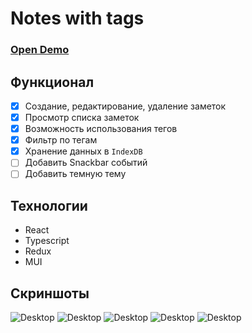 # Notes with tags

### [Open Demo](https://ivashin.vercel.app/)

## Функционал
 - [X] Создание, редактирование, удаление заметок
 - [X] Просмотр списка заметок
 - [X] Возможность использования тегов
 - [X] Фильтр по тегам
 - [X] Хранение данных в <code>IndexDB</code>
 - [ ] Добавить Snackbar событий
 - [ ] Добавить темную тему

## Технологии
- React
- Typescript
- Redux
- MUI

## Скриншоты
![Desktop](https://downloader.disk.yandex.ru/preview/6b842bb7c2be3d2629aa828c3d87f65d15fb231188e80fe7fdff5e5b1b1d6046/6571d718/yXhLS7lfiknE4CBTCyLu7d53aFWbbFtyJrmzliBsWneqvvns0nHLDQqAn_Lxr4mLQV7KlrYmvoXzqY5oGldVRA%3D%3D?uid=0&filename=2023-12-07_13-26-55.png&disposition=inline&hash=&limit=0&content_type=image%2Fpng&owner_uid=0&tknv=v2&size=2048x2048)
![Desktop](https://downloader.disk.yandex.ru/preview/3cb9fc7bee5f05cc0b313db1e0f7956b85213ddbfb1294bee1ad35387bacd438/6571d7e1/1XSS6--oUswjTLizG8cnMsm7f7Bg0USXv6ktiUvDrNnVFvGkQ0t4u6Eh40ysHsvtIb-Z0JK7XkkmCoTn-eAMBg%3D%3D?uid=0&filename=2023-12-07_13-27-21.png&disposition=inline&hash=&limit=0&content_type=image%2Fpng&owner_uid=0&tknv=v2&size=2048x2048)
![Desktop](https://downloader.disk.yandex.ru/preview/4dd8d8f0471947a235dc35fbbd1faaddf311008838aa8f8ab602096879d1a330/6571d82a/7Q5j4cjQ7CYTpPSQtkf4MtbBHDhXLQqlLQmVUWF2U0Lc64QHScQN9dU_-zAfHAzVbouKYp13qhGWrAIiqKl3-g%3D%3D?uid=0&filename=2023-12-07_13-28-28.png&disposition=inline&hash=&limit=0&content_type=image%2Fpng&owner_uid=0&tknv=v2&size=2048x2048)
![Desktop](https://downloader.disk.yandex.ru/preview/0a13ae7a175a20c030703e4aa43e990fb8edeb6e570776a06b6df0a79f494a2f/6571d85c/EC3_Y5yX_NTx62L3nthfYOg7YfrZ2_Ad5hRKlc5pZdbS9CU1LEaKe6Adnu1iWX2m1JsZ3wxzXjWCjC7pqPgkJg%3D%3D?uid=0&filename=2023-12-07_13-28-40.png&disposition=inline&hash=&limit=0&content_type=image%2Fpng&owner_uid=0&tknv=v2&size=2048x2048)
![Desktop](https://downloader.disk.yandex.ru/preview/d0991c9217e582cf771aa90ef3915e0b96a055108cb561da9807531d3f0a6d4f/6571d894/VxqqXck_fBacdAr3fg3RgpeR-N8GEsmWS-Rw3QVdatJrxk3i6fpqe1lpfpWOWrkwA1OHMHWvJelTF00Wo4Inbg%3D%3D?uid=0&filename=2023-12-07_13-29-31.png&disposition=inline&hash=&limit=0&content_type=image%2Fpng&owner_uid=0&tknv=v2&size=2048x2048)
